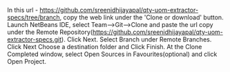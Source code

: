 In this url - https://github.com/sreenidhijayapal/qty-uom-extractor-specs/tree/branch, copy the web link under the 'Clone or download' button.
Launch NetBeans IDE, select Team-->Git-->Clone and paste the url copy under the Remote Repository(https://github.com/sreenidhijayapal/qty-uom-extractor-specs.git). Click Next.
Select Branch under Remote Branches. Click Next
Choose a destination folder and Click Finish.
At the Clone Completed window, select Open Sources in Favourites(optional) and click Open Project.
